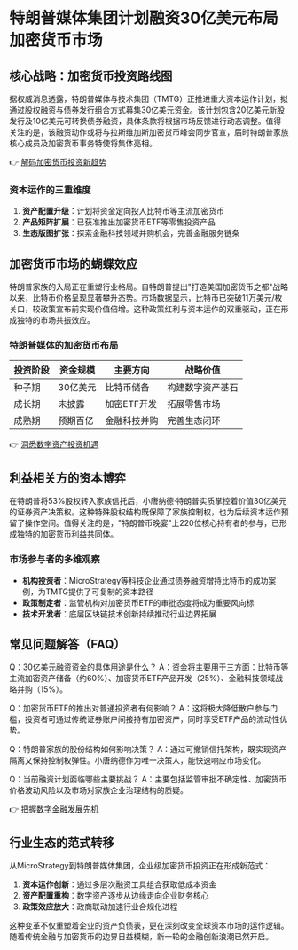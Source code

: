 # 特朗普媒体集团计划融资30亿美元布局加密货币市场

## 核心战略：加密货币投资路线图
据权威消息透露，特朗普媒体与技术集团（TMTG）正推进重大资本运作计划，拟通过股权融资与债券发行组合方式募集30亿美元资金。该计划包含20亿美元新股发行及10亿美元可转换债券融资，具体条款将根据市场反馈进行动态调整。值得关注的是，该融资动作或将与拉斯维加斯加密货币峰会同步官宣，届时特朗普家族核心成员及加密货币事务特使将集体亮相。

👉 [解码加密货币投资新趋势](https://bit.ly/okx_welcome)

### 资本运作的三重维度
1. **资产配置升级**：计划将资金定向投入比特币等主流加密货币
2. **产品矩阵扩展**：已获准推出加密货币ETF等零售投资产品
3. **生态版图扩张**：探索金融科技领域并购机会，完善金融服务链条

## 加密货币市场的蝴蝶效应
特朗普家族的入局正在重塑行业格局。自特朗普提出"打造美国加密货币之都"战略以来，比特币价格呈现显著攀升态势。市场数据显示，比特币已突破11万美元/枚关口，较政策宣布前实现价值倍增。这种政策红利与资本运作的双重驱动，正在形成独特的市场共振效应。

### 特朗普媒体的加密货币布局
| 投资阶段 | 资金规模 | 主要方向 | 战略价值 |
|---------|----------|----------|----------|
| 种子期   | 30亿美元 | 比特币储备 | 构建数字资产基石 |
| 成长期   | 未披露   | 加密ETF开发 | 拓展零售市场 |
| 成熟期   | 预期百亿 | 金融科技并购 | 完善生态闭环 |

👉 [洞悉数字资产投资机遇](https://bit.ly/okx_welcome)

## 利益相关方的资本博弈
在特朗普将53%股权转入家族信托后，小唐纳德·特朗普实质掌控着价值30亿美元的证券资产决策权。这种特殊股权结构既保障了家族控制权，也为后续资本运作预留了操作空间。值得关注的是，"特朗普币晚宴"上220位核心持有者的参与，已形成独特的加密货币利益共同体。

### 市场参与者的多维观察
- **机构投资者**：MicroStrategy等科技企业通过债券融资增持比特币的成功案例，为TMTG提供了可复制的资本路径
- **政策制定者**：监管机构对加密货币ETF的审批态度将成为重要风向标
- **技术开发者**：底层区块链技术创新持续推动行业边界拓展

## 常见问题解答（FAQ）

Q：30亿美元融资资金的具体用途是什么？
A：资金将主要用于三方面：比特币等主流加密资产储备（约60%）、加密货币ETF产品开发（25%）、金融科技领域战略并购（15%）。

Q：加密货币ETF的推出对普通投资者有何影响？
A：这将极大降低散户参与门槛，投资者可通过传统证券账户间接持有加密资产，同时享受ETF产品的流动性优势。

Q：特朗普家族的股份结构如何影响决策？
A：通过可撤销信托架构，既实现资产隔离又保持控制权弹性。小唐纳德作为唯一决策人，能快速响应市场变化。

Q：当前融资计划面临哪些主要挑战？
A：主要包括监管审批不确定性、加密货币价格波动风险以及市场对家族企业治理结构的质疑。

👉 [把握数字金融发展先机](https://bit.ly/okx_welcome)

## 行业生态的范式转移
从MicroStrategy到特朗普媒体集团，企业级加密货币投资正在形成新范式：
1. **资本运作创新**：通过多层次融资工具组合获取低成本资金
2. **资产配置重构**：数字资产逐步从边缘走向企业财务核心
3. **政策效应放大**：政商联动加速行业合规化进程

这种变革不仅重塑着企业的资产负债表，更在深刻改变全球资本市场的运作逻辑。随着传统金融与加密货币的边界日益模糊，新一轮的金融创新浪潮已然开启。